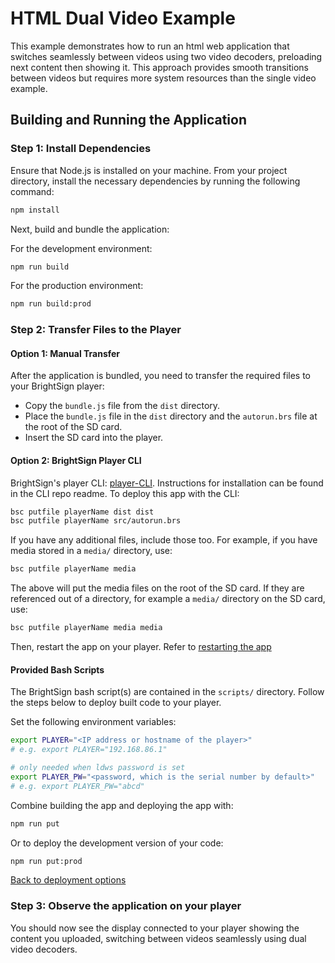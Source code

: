 # HTML Dual Video Example

This example demonstrates how to run an html web application that switches seamlessly between videos using two video decoders, preloading next content then showing it. This approach provides smooth transitions between videos but requires more system resources than the single video example.

## Building and Running the Application

### Step 1: Install Dependencies
Ensure that Node.js is installed on your machine. From your project directory, install the necessary dependencies by running the following command:

```bash
npm install
```

Next, build and bundle the application:

For the development environment:
```bash
npm run build
```

For the production environment:
```bash
npm run build:prod
```

### Step 2: Transfer Files to the Player

#### Option 1: Manual Transfer
After the application is bundled, you need to transfer the required files to your BrightSign player:
- Copy the `bundle.js` file from the `dist` directory.
- Place the `bundle.js` file in the `dist` directory and the `autorun.brs` file at the root of the SD card.
- Insert the SD card into the player.

#### Option 2: BrightSign Player CLI

BrightSign's player CLI: [player-CLI](https://github.com/brightsign/player-cli). Instructions for installation can be found in the CLI repo readme. To deploy this app with the CLI:
```sh
bsc putfile playerName dist dist
bsc putfile playerName src/autorun.brs
```

If you have any additional files, include those too. For example, if you have media stored in a `media/` directory, use:
```sh
bsc putfile playerName media
```
The above will put the media files on the root of the SD card. If they are referenced out of a directory, for example a `media/` directory on the SD card, use:
```sh
bsc putfile playerName media media
```

Then, restart the app on your player. Refer to [restarting the app](#restarting-the-app-on-the-player)

#### Provided Bash Scripts

The BrightSign bash script(s) are contained in the `scripts/` directory. Follow the steps below to deploy built code to your player. 

Set the following environment variables:
```sh
export PLAYER="<IP address or hostname of the player>"
# e.g. export PLAYER="192.168.86.1"

# only needed when ldws password is set
export PLAYER_PW="<password, which is the serial number by default>"
# e.g. export PLAYER_PW="abcd"
```

Combine building the app and deploying the app with:
```sh
npm run put
```

Or to deploy the development version of your code:
```sh
npm run put:prod
```

[Back to deployment options](#step-2-transfer-files-to-the-player)

### Step 3: Observe the application on your player

You should now see the display connected to your player showing the content you uploaded, switching between videos seamlessly using dual video decoders.